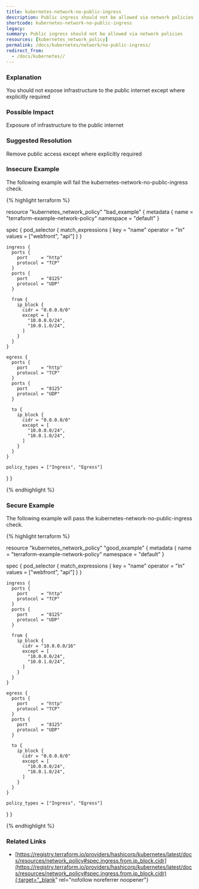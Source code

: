 ```yaml
---
title: kubernetes-network-no-public-ingress
description: Public ingress should not be allowed via network policies
shortcode: kubernetes-network-no-public-ingress
legacy: 
summary: Public ingress should not be allowed via network policies 
resources: [kubernetes_network_policy] 
permalink: /docs/kubernetes/network/no-public-ingress/
redirect_from: 
  - /docs/kubernetes//
---
```


### Explanation

You should not expose infrastructure to the public internet except where explicitly required

### Possible Impact
Exposure of infrastructure to the public internet

### Suggested Resolution
Remove public access except where explicitly required


### Insecure Example

The following example will fail the kubernetes-network-no-public-ingress check.

{% highlight terraform %}

resource "kubernetes_network_policy" "bad_example" {
  metadata {
    name      = "terraform-example-network-policy"
    namespace = "default"
  }

  spec {
    pod_selector {
      match_expressions {
        key      = "name"
        operator = "In"
        values   = ["webfront", "api"]
      }
    }

    ingress {
      ports {
        port     = "http"
        protocol = "TCP"
      }
      ports {
        port     = "8125"
        protocol = "UDP"
      }

      from {
        ip_block {
          cidr = "0.0.0.0/0"
          except = [
            "10.0.0.0/24",
            "10.0.1.0/24",
          ]
        }
      }
    }

    egress {
      ports {
        port     = "http"
        protocol = "TCP"
      }
      ports {
        port     = "8125"
        protocol = "UDP"
      }

      to {
        ip_block {
          cidr = "0.0.0.0/0"
          except = [
            "10.0.0.0/24",
            "10.0.1.0/24",
          ]
        }
      }
    }

    policy_types = ["Ingress", "Egress"]
  }
}

{% endhighlight %}



### Secure Example

The following example will pass the kubernetes-network-no-public-ingress check.

{% highlight terraform %}

resource "kubernetes_network_policy" "good_example" {
  metadata {
    name      = "terraform-example-network-policy"
    namespace = "default"
  }

  spec {
    pod_selector {
      match_expressions {
        key      = "name"
        operator = "In"
        values   = ["webfront", "api"]
      }
    }

    ingress {
      ports {
        port     = "http"
        protocol = "TCP"
      }
      ports {
        port     = "8125"
        protocol = "UDP"
      }

      from {
        ip_block {
          cidr = "10.0.0.0/16"
          except = [
            "10.0.0.0/24",
            "10.0.1.0/24",
          ]
        }
      }
    }

    egress {
      ports {
        port     = "http"
        protocol = "TCP"
      }
      ports {
        port     = "8125"
        protocol = "UDP"
      }

      to {
        ip_block {
          cidr = "0.0.0.0/0"
          except = [
            "10.0.0.0/24",
            "10.0.1.0/24",
          ]
        }
      }
    }

    policy_types = ["Ingress", "Egress"]
  }
}

{% endhighlight %}



### Related Links


- [https://registry.terraform.io/providers/hashicorp/kubernetes/latest/docs/resources/network_policy#spec.ingress.from.ip_block.cidr](https://registry.terraform.io/providers/hashicorp/kubernetes/latest/docs/resources/network_policy#spec.ingress.from.ip_block.cidr){:target="_blank" rel="nofollow noreferrer noopener"}


